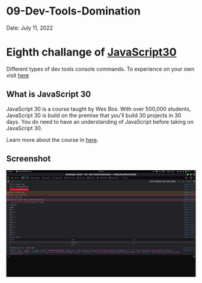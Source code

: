 # 09-Dev-Tools-Domination

Date: July 11, 2022

# Eighth challange of [JavaScript30](https://javascript30.com/)

Different types of dev tools console commands. To experience on your own visit [here](https://rohit-saini7.github.io/09-Dev-Tools-Domination/)

## What is JavaScript 30

JavaScript 30 is a course taught by Wes Bos. With over 500,000 students, JavaScript 30 is build on the premise that you'll build 30 projects in 30 days. You do need to have an understanding of JavaScript before taking on JavaScript 30.

Learn more about the course in [here](https://javascript30.com/).

## Screenshot

![Screenshot](./assets/screenshot.png)
